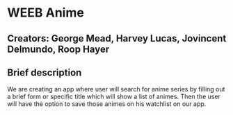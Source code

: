 # WEEB Anime

## Creators: George Mead, Harvey Lucas, Jovincent Delmundo, Roop Hayer

## Brief description

We are creating an app where user will search for anime series by filling out a brief form or specific title which will show a list of animes. Then the user will have the option to save those animes on his watchlist on our app. 